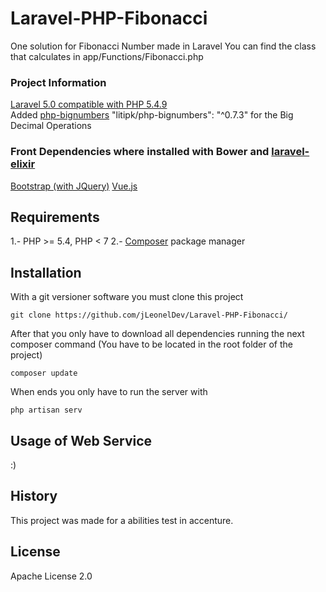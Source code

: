 # Laravel-PHP-Fibonacci

One solution for Fibonacci Number made in Laravel
You can find the class that calculates in app/Functions/Fibonacci.php

### Project Information
  [Laravel 5.0 compatible with PHP 5.4.9](https://laravel.com/docs/5.0/installation)  
  Added [php-bignumbers](https://github.com/Litipk/php-bignumbers) "litipk/php-bignumbers": "^0.7.3" for the Big Decimal Operations
  
### Front Dependencies where installed with Bower and [laravel-elixir](https://laravel.com/docs/5.0/elixir)
  [Bootstrap (with JQuery)](http://getbootstrap.com/) 
  [Vue.js](https://vuejs.org/)
  
  
## Requirements
1.- PHP >= 5.4, PHP < 7
2.- [Composer](http://getcomposer.org/) package manager

## Installation

With a git versioner software you must clone this project
```
git clone https://github.com/jLeonelDev/Laravel-PHP-Fibonacci/
```
After that you only have to download all dependencies running the next composer command
(You have to be located in the root folder of the project)
```
composer update
```

When ends you only have to run the server with
```
php artisan serv
```

## Usage of Web Service
:)

## History
This project was made for a abilities test in accenture.

## License
Apache License 2.0
